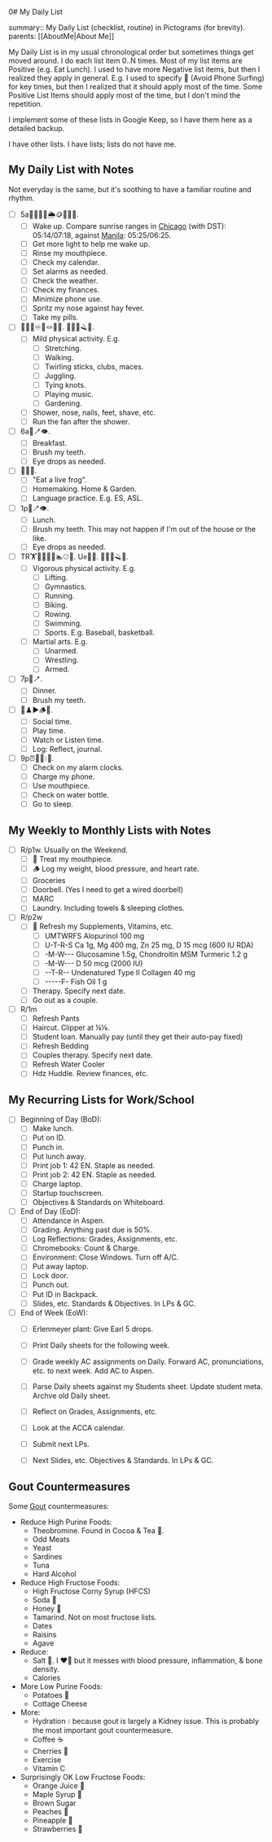  0# My Daily List

summary:: My Daily List (checklist, routine) in Pictograms (for brevity).
parents: [[AboutMe|About Me]]

My Daily List is in my usual chronological order but sometimes things get moved around. I do each list item 0..N times. Most of my list items are Positive (e.g. Eat Lunch). I used to have more Negative list items, but then I realized they apply in general. E.g. I used to specify 📵 (Avoid Phone Surfing) for key times, but then I realized that it should apply most of the time. Some Positive List Items should apply most of the time, but I don't mind the repetition.

I implement some of these lists in Google Keep, so I have them here as a detailed backup.

I have other lists. I have lists; lists do not have me.

## My Daily List with Notes

Not everyday is the same, but it's soothing to have a familiar routine and rhythm. 
- [ ] 5a🔆🦷📆⏰🌦️🪙📵👃💊.
    - [ ] Wake up. Compare sunrise ranges in [Chicago](https://www.timeanddate.com/sun/usa/chicago) (with DST): 05:14/07:18, against [Manila](https://www.timeanddate.com/sun/philippines/manila): 05:25/06:25.
    - [ ] Get more light to help me wake up.
    - [ ] Rinse my mouthpiece.
    - [ ] Check my calendar.
    - [ ] Set alarms as needed.
    - [ ] Check the weather.
    - [ ] Check my finances.
    - [ ] Minimize phone use.
    - [ ] Spritz my nose against hay fever.
    - [ ] Take my pills.
- [ ] 🖖🚶🏽♾️🤹🪢🎵🌱. 🚿👃👣🪒💨.
    - [ ] Mild physical activity. E.g.
        - [ ] Stretching.
        - [ ] Walking.
        - [ ] Twirling sticks, clubs, maces.
        - [ ] Juggling.
        - [ ] Tying knots.
        - [ ] Playing music.
        - [ ] Gardening.
    - [ ] Shower, nose, nails, feet, shave, etc.
    - [ ] Run the fan after the shower.
- [ ] 6a🍴🪥👁️.
    - [ ] Breakfast.
    - [ ] Brush my teeth.
    - [ ] Eye drops as needed.
- [ ] 🐸🏡🤟.
    - [ ] "Eat a live frog".
    - [ ] Homemaking. Home & Garden.
    - [ ] Language practice. E.g. ES, ASL.
- [ ] 1p🍴🪥👁️.
    - [ ] Lunch.
    - [ ] Brush my teeth. This may not happen if I'm out of the house or the like.
    - [ ] Eye drops as needed.
- [ ] TR🏋️🤸🏃🚴🚣🏊⚾🏀. U✊🤼🤺. 🚿👃👣🪒💨.
    - [ ] Vigorous physical activity. E.g.
        - [ ] Lifting.
        - [ ] Gymnastics.
        - [ ] Running.
        - [ ] Biking.
        - [ ] Rowing.
        - [ ] Swimming.
        - [ ] Sports. E.g. Baseball, basketball.
  - [ ] Martial arts. E.g.
    - [ ] Unarmed.
    - [ ] Wrestling.
    - [ ] Armed.
- [ ] 7p🍴🪥.
    - [ ] Dinner.
    - [ ] Brush my teeth.
- [ ] 🤗♟️▶️🪵📝. 
    - [ ] Social time.
    - [ ] Play time.
    - [ ] Watch or Listen time.
    - [ ] Log: Reflect, journal.
- [ ] 9p⏰📶🦷💧😴.
    - [ ] Check on my alarm clocks.
    - [ ] Charge my phone.
    - [ ] Use mouthpiece.
    - [ ] Check on water bottle.
    - [ ] Go to sleep.

## My Weekly to Monthly Lists with Notes

- [ ] R/p1w. Usually on the Weekend.
    - [ ] 🦷 Treat my mouthpiece.
    - [ ] 🪵 Log my weight, blood pressure, and heart rate.
    - [ ] Groceries
    - [ ] Doorbell. (Yes I need to get a wired doorbell)
    - [ ] MARC
    - [ ] Laundry. Including towels & sleeping clothes.
- [ ] R/p2w
    - [ ] 💊 Refresh my Supplements, Vitamins, etc.
        - [ ] UMTWRFS Alopurinol 100 mg
        - [ ] U-T-R-S Ca 1g, Mg 400 mg, Zn 25 mg, D 15 mcg (600 IU RDA)
        - [ ] -M-W--- Glucosamine 1.5g, Chondroitin MSM Turmeric 1.2 g
        - [ ] -M-W--- D 50 mcg (2000 IU)
        - [ ] --T-R-- Undenatured Type II Collagen 40 mg
        - [ ] -----F- Fish Oil 1 g
    - [ ] Therapy. Specify next date.
    - [ ] Go out as a couple.
- [ ] R/1m
    - [ ] Refresh Pants
    - [ ] Haircut. Clipper at ¼⅛.
    - [ ] Student loan. Manually pay (until they get their auto-pay fixed)
    - [ ] Refresh Bedding
    - [ ] Couples therapy. Specify next date.
    - [ ] Refresh Water Cooler
    - [ ] Hdz Huddle. Review finances, etc.
## My Recurring Lists for Work/School

- [ ] Beginning of Day (BoD):
    - [ ] Make lunch.
    - [ ] Put on ID.
    - [ ] Punch in.
    - [ ] Put lunch away.
    - [ ] Print job 1: 42 EN. Staple as needed.
    - [ ] Print job 2: 42 EN. Staple as needed.
    - [ ] Charge laptop.
    - [ ] Startup touchscreen.
    - [ ] Objectives & Standards on Whiteboard.
- [ ] End of Day (EoD):
    - [ ] Attendance in Aspen.
    - [ ] Grading. Anything past due is 50%.
    - [ ] Log Reflections: Grades, Assignments, etc.
    - [ ] Chromebooks: Count & Charge.
    - [ ] Environment: Close Windows. Turn off A/C. 
    - [ ] Put away laptop.
    - [ ] Lock door. 
    - [ ] Punch out. 
    - [ ] Put ID in Backpack.
    - [ ] Slides, etc. Standards & Objectives. In LPs & GC.
- [ ] End of Week (EoW):
    - [ ] Erlenmeyer plant: Give Earl 5 drops.
    - [ ] Print Daily sheets for the following week.
    - [ ] Grade weekly AC assignments on Daily. Forward AC, pronunciations, etc. to next week. Add AC to Aspen.
    - [ ] Parse Daily sheets against my Students sheet. Update student meta. Archve old Daily sheet.
    - [ ] Reflect on Grades, Assignments, etc.
    - [ ] Look at the ACCA calendar.
    - [ ] Submit next LPs.
    - [ ] Next Slides, etc. Objectives & Standards. In LPs & GC.


## Gout Countermeasures

Some [Gout](https://en.wikipedia.org/wiki/Gout) countermeasures:
- Reduce High Purine Foods:
    - Theobromine. Found in Cocoa & Tea 🍵.
    - Odd Meats
    - Yeast
    - Sardines
    - Tuna
    - Hard Alcohol
- Reduce High Fructose Foods:
    - High Fructose Corny Syrup (HFCS)
    - Soda 🥤
    - Honey 🍯
    - Tamarind. Not on most fructose lists.
    - Dates
    - Raisins
    - Agave
- Reduce:
    - Salt 🧂. I ❤️🧂 but it messes with blood pressure, inflammation, & bone density.
    - Calories
- More Low Purine Foods:
  - Potatoes 🥔
  - Cottage Cheese
- More:
  - Hydration 💧 because gout is largely a Kidney issue. This is probably the most important gout countermeasure.
  - Coffee ☕
  - Cherries 🍒
  - Exercise
  - Vitamin C
- Surprisingly OK Low Fructose Foods:
  - Orange Juice 🍊
  - Maple Syrup 🍁
  - Brown Sugar
  - Peaches 🍑
  - Pineapple 🍍
  - Strawberries 🍓
